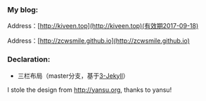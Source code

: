 ### My blog:

Address：[http://kiveen.top](http://kiveen.top)(有效期2017-09-18)

Address：[http://zcwsmile.github.io](http://zcwsmile.github.io)


### Declaration:

- 三栏布局（master分支，基于[3-Jekyll](https://github.com/P233/3-Jekyll)）

I stole the design from  <a href="http://yansu.org" target="_blank">http://yansu.org</a>, thanks to yansu!
